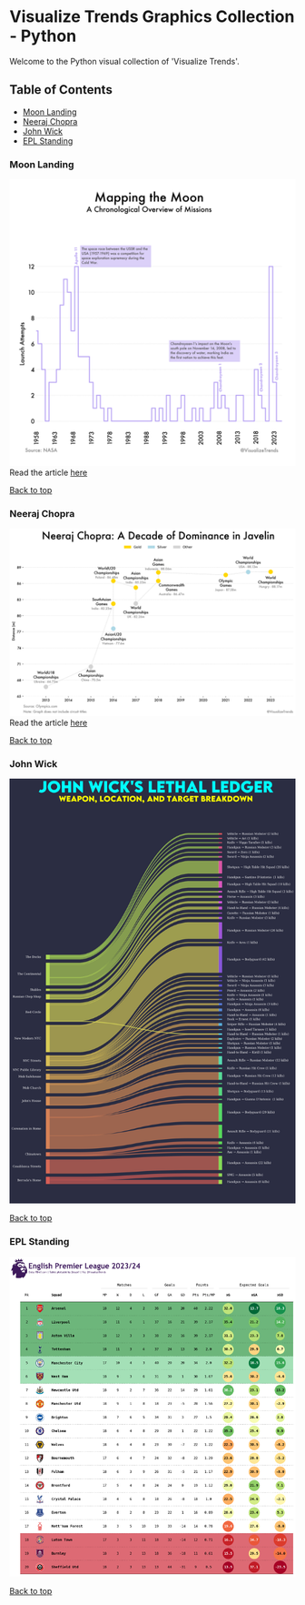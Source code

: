 # Visualize Trends Graphics Collection - Python

Welcome to the Python visual collection of 'Visualize Trends'. 

## Table of Contents

* [Moon Landing](#moon-landing)
* [Neeraj Chopra](#neeraj-chopra)
* [John Wick](#john-wick)
* [EPL Standing](#epl-standing)

### Moon Landing
![Moon Landing](https://github.com/probablyvivek/visualizetrends/blob/main/Moon%20Landing/Moon%20Missions.png?raw=true)
Read the article [here](https://visualizetrends.substack.com/p/weekly-insight-chart-lunar-exploration)


[Back to top](#table-of-contents)


### Neeraj Chopra
![Neeraj Chopra](https://github.com/probablyvivek/visualizetrends/blob/main/Neeraj%20Chopra/Neeraj.png?raw=true)
Read the article [here](https://visualizetrends.substack.com/p/neeraj-chopra-carving-history-with)

[Back to top](#table-of-contents)

### John Wick
![John Wick](https://github.com/probablyvivek/visualizetrends/blob/main/John%20Wick/John%20Wick1.png?raw=true)

[Back to top](#table-of-contents)

### EPL Standing
![EPL Standing](https://github.com/probablyvivek/visualizetrends/blob/main/Random/EPL_Standings_18.png?raw=true)

[Back to top](#table-of-contents)